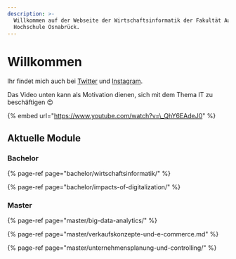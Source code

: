 ```yaml
---
description: >-
  Willkommen auf der Webseite der Wirtschaftsinformatik der Fakultät AuL der
  Hochschule Osnabrück.
---
```


# Willkommen

Ihr findet mich auch bei [Twitter](https://twitter.com/nicolasmeseth) und [Instagram](https://www.instagram.com/nmeseth/).

Das Video unten kann als Motivation dienen, sich mit dem Thema IT zu beschäftigen 😍 

{% embed url="https://www.youtube.com/watch?v=\_QhY6EAdeJ0" %}

## Aktuelle Module

### Bachelor

{% page-ref page="bachelor/wirtschaftsinformatik/" %}

{% page-ref page="bachelor/impacts-of-digitalization/" %}

### Master

{% page-ref page="master/big-data-analytics/" %}

{% page-ref page="master/verkaufskonzepte-und-e-commerce.md" %}

{% page-ref page="master/unternehmensplanung-und-controlling/" %}

